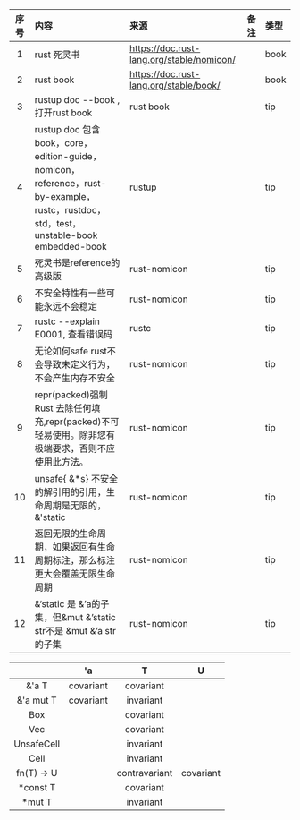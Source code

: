 | 序号  | 内容                                                                                                                        | 来源                                        | 备注                                                                                                                                                                       | 类型      |
|:---:|:--------------------------------------------------------------------------------------------------------------------------|:------------------------------------------|:-----------------------------------|:--------|
|1 | rust 死灵书                                                                                                                  | https://doc.rust-lang.org/stable/nomicon/ |  | book |
|2| rust book                                                                                                                 | https://doc.rust-lang.org/stable/book/    |  | book |
|3| rustup doc --book ,打开rust book                                                                                            | rust book                                 | | tip |
|4| rustup doc 包含book，core，edition-guide，nomicon，reference，rust-by-example，rustc，rustdoc，std，test，unstable-book embedded-book | rustup                                    | | tip|
|5| 死灵书是reference的高级版                                                                                                         | rust-nomicon                              | | tip |
|6| 不安全特性有一些可能永远不会稳定                                                                                                          | rust-nomicon                              | | tip |
|7| rustc --explain E0001, 查看错误码                                                                                              | rustc                                     | | tip |
|8| 无论如何safe rust不会导致未定义行为，不会产生内存不安全                                                                                          | rust-nomicon                              | | tip |
|9| repr(packed)强制 Rust 去除任何填充,repr(packed)不可轻易使用。除非您有极端要求，否则不应使用此方法。                                                         | rust-nomicon                              | | tip |
|10| unsafe{ &*s} 不安全的解引用的引用，生命周期是无限的，&'static                                                                                 | rust-nomicon                              | | tip |
|11| 返回无限的生命周期，如果返回有生命周期标注，那么标注更大会覆盖无限生命周期                                                                                     | rust-nomicon                              | | tip |
|12| &‘static 是 &’a的子集，但&mut &’static str不是 &mut &’a str的子集                     | rust-nomicon                              | | tip |



|                |    	'a     |       	T	       |     U      |
|:--------------:|:----------:|:---------------:|:----------:|
|     &'a T	     | covariant  |   	covariant    |            |
|   &'a mut T    | 	covariant |   	invariant    |            |
|     Box<T>     |     	      |   	covariant    |            |
|     Vec<T>     |     	      |   	covariant    |            |
| UnsafeCell<T>	 |     	      |    invariant    |            |
|    Cell<T>     |     	      |   	invariant    |            |
| fn(T) ->     U |            | 		contravariant | 	covariant |
|   *const T	    |     	      |    covariant    |            |
|     *mut T     |     	      |   	invariant    |            |	
